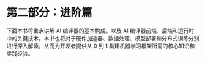 # 第二部分：进阶篇

下面本书将重点讲解 AI 编译器的基本构成，以及 AI 编译器前端、后端和运行时中的关键技术。本书也将对于硬件加速器、数据处理、模型部署和分布式训练分别进行深入解读，从而为开发者提供从 0 到 1 构建机器学习框架所需的核心知识和实践经验。
